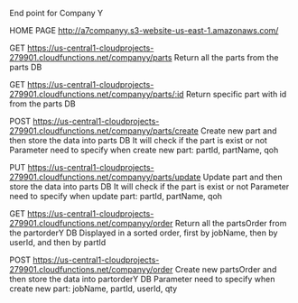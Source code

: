 End point for Company Y

HOME PAGE
http://a7companyy.s3-website-us-east-1.amazonaws.com/

GET https://us-central1-cloudprojects-279901.cloudfunctions.net/companyy/parts
Return all the parts from the parts DB

GET https://us-central1-cloudprojects-279901.cloudfunctions.net/companyy/parts/:id
Return specific part with id from the parts DB

POST https://us-central1-cloudprojects-279901.cloudfunctions.net/companyy/parts/create
Create new part and then store the data into parts DB
It will check if the part is exist or not
Parameter need to specify when create new part: partId, partName, qoh

PUT https://us-central1-cloudprojects-279901.cloudfunctions.net/companyy/parts/update
Update part and then store the data into parts DB
It will check if the part is exist or not
Parameter need to specify when update part: partId, partName, qoh

GET https://us-central1-cloudprojects-279901.cloudfunctions.net/companyy/order
Return all the partsOrder from the partorderY DB
Displayed in a sorted order, first by jobName, then by userId, and then by partId

POST https://us-central1-cloudprojects-279901.cloudfunctions.net/companyy/order
Create new partsOrder and then store the data into partorderY DB
Parameter need to specify when create new part: jobName, partId, userId, qty
